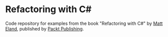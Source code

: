 # Refactoring with C#

Code repository for examples from the book "Refactoring with C#" by [Matt Eland](https://MattEland.dev), published by [Packt Publishing](https://www.packtpub.com/).

